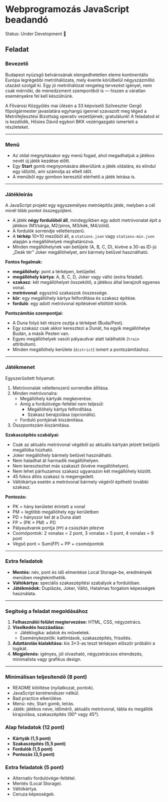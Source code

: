 # Webprogramozás JavaScript beadandó

Status: Under Development 🚧

## Feladat

### Bevezető

Budapest nyüzsgő belvárosának elengedhetetlen eleme kontinentális Európa legrégebbi metróhálózata, mely évente körülbelül négyszázmillió utazást szolgál ki. Egy jó metróhálózat rengeteg tervezést igényel, nem csak mérnöki, de menedzsment szempontból is — hiszen a váratlan eseményekre fel kell készülnünk.  

A Fővárosi Közgyűlés mai ülésén a 33 képviselő Szilveszter Gergő főpolgármester javaslatára egyhangú igennel szavazott meg téged a Metrófejlesztési Bizottság operatív vezetőjének; gratulálunk! A feladatod el is kezdődik, Hősies Dávid egykori BKK vezérigazgató ismerteti a részleteket.

---

### Menü

- Az oldal megnyitásakor egy menü fogad, ahol megadhatjuk a játékos nevét új játék kezdése előtt.  
- Egy **Start** gomb megnyomására átkerülünk a játék oldalára, és elindul egy időzítő, ami számolja az eltelt időt.  
- A menüből egy gombon keresztül elérhető a játék leírása is.

---

### Játékleírás

A JavaScript projekt egy egyszemélyes metróépítős játék, melyben a cél minél több pontot összegyűjteni.  

- A játék **négy fordulóból áll**, mindegyikben egy adott metróvonalat épít a játékos (M1/sárga, M2/piros, M3/kék, M4/zöld).  
- A fordulók sorrendje véletlenszerű.  
- A **térkép** 10×10 mezőből áll, a `stations.json` vagy `stations-min.json` alapján a megállóhelyek meghatározva.  
- Minden megállóhelynek van betűjele (A, B, C, D), kivéve a 30-as ID-jú „Deák tér” Joker megállóhelyet, ami bármely betűvel használható.  

**Fontos fogalmak:**

- **megállóhely**: pont a térképen, betűjellel.
- **megállóhely kártya**: A, B, C, D, Joker vagy váltó (extra feladat).
- **szakasz**: két megállóhelyet összekötő, a játékos által berajzolt egyenes vonal.
- **metróvonal**: egyszínű szakaszok összessége.
- **kör**: egy megállóhely kártya felfordítása és szakasz építése.
- **forduló**: egy adott metróvonal építésével eltöltött körök.

**Pontszámítás szempontjai:**

- A Duna folyó két részre osztja a térképet (Buda/Pest).  
- Egy szakasz csak akkor keresztezi a Dunát, ha egyik megállóhelye Budán, a másik Pesten van.  
- Egyes megállóhelyek vasúti pályaudvar alatt találhatók (`train` attribútum).  
- Minden megállóhely kerülete (`district`) ismert a pontszámításhoz.

---

### Játékmenet

Egyszerűsített folyamat:

1. Metróvonalak véletlenszerű sorrendbe állítása.
2. Minden metróvonalra:
   - Megállóhely kártyák megkeverése.
   - Amíg a fordulóvége-feltétel nem teljesül:
     - Megállóhely kártya felfordítása.
     - Szakasz berajzolása (opcionális).
   - Forduló pontjának kiszámítása.
3. Összpontszám kiszámítása.

**Szakaszépítés szabályai:**

- Csak az aktuális metróvonal végéből az aktuális kártyán jelzett betűjelű megállóba húzható.
- Joker megállóhely bármely betűvel használható.
- Nem haladhat át harmadik megállóhelyen.
- Nem keresztezhet más szakaszt (kivéve megállóhelyen).
- Nem lehet párhuzamos szakasz ugyanazon két megállóhely között.
- 45 fokos átlós szakasz is megengedett.
- Váltókártya esetén a metróvonal bármely végéről építhető további szakasz.

**Pontozás:**

- PK = hány kerületet érintett a vonal
- PM = legtöbb megállóhely egy kerületben
- PD = hányszor kel át a Duna alatt
- FP = (PK × PM) + PD
- Pályaudvarok pontja (`PP`) a csúszkán jelezve
- Csomópontok: 2 vonalas = 2 pont, 3 vonalas = 5 pont, 4 vonalas = 9 pont
- Végső pont = Sum(FP) + PP + csomópontok

---

### Extra feladatok

- **Mentés:** név, pont és idő elmentése Local Storage-be, eredmények menüben megtekinthetők.  
- **Váltókártya:** speciális szakaszépítési szabályok a fordulóban.  
- **Játékmódok:** Duplázás, Joker, Váltó, Hatalmas forgalom képességek használata.

---

### Segítség a feladat megoldásához

1. **Felhasználói felület megtervezése:** HTML, CSS, négyzetrács.
2. **Viselkedés hozzáadása:**  
   - Játéklogika: adatok és műveletek.  
   - Eseménykezelők: kattintások, szakaszépítés, frissítés.  
3. **Adattárolás kialakítása:** kis 3×3-as teszt térképen először próbálni a logikát.  
4. **Megjelenés:** igényes, jól olvasható, négyzetrácsos elrendezés, minimalista vagy grafikus design.

---

### Minimálisan teljesítendő (8 pont)

- README kitöltése (nyilatkozat, pontok).  
- JavaScript keretrendszer nélkül.  
- Bad practice elkerülése.  
- Menü: név, Start gomb, leírás.  
- Játék: játékos neve, időmérő, aktuális metróvonal, tábla és megállók kirajzolása, szakaszépítés (90° vagy 45°).

### Alap feladatok (12 pont)

- **Kártyák (1,5 pont)**
- **Szakaszépítés (5,5 pont)**
- **Fordulók (1,5 pont)**
- **Pontozás (3,5 pont)**

### Extra feladatok (5 pont)

- Alternatív fordulóvége-feltétel.  
- Mentés (Local Storage).  
- Váltókártya.  
- Ceruza képességek.

